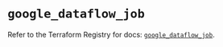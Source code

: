 # `google_dataflow_job`

Refer to the Terraform Registry for docs: [`google_dataflow_job`](https://registry.terraform.io/providers/hashicorp/google/6.7.0/docs/resources/dataflow_job).
